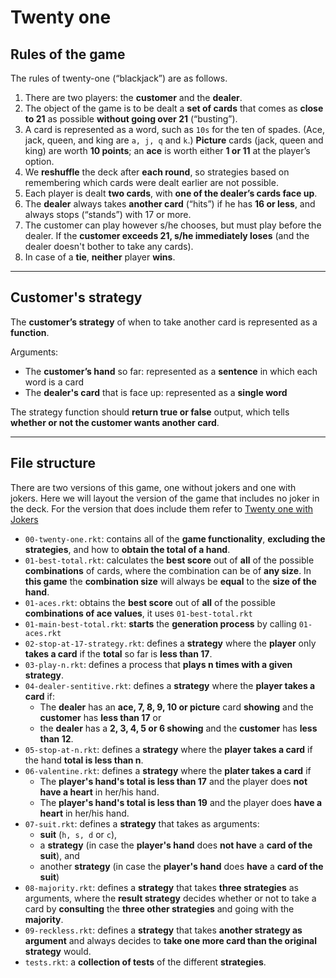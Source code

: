 # Twenty one

## Rules of the game

The rules of twenty-one (“blackjack”) are as follows. 

1. There are two players: the **customer** and the **dealer**. 
2. The object of the game is to be dealt a **set of cards** that comes as **close to 21** as possible **without going over 21** (“busting”). 
3. A card is represented as a word, such as `10s` for the ten of spades. (Ace, jack, queen, and king are `a,
j, q` and `k`.) **Picture** cards (jack, queen and king) are worth **10 points**; an **ace** is worth either **1 or 11** at the player’s
option.
4. We **reshuffle** the deck after **each round**, so strategies based on remembering which cards were dealt earlier are not possible.
5. Each player is dealt **two cards**, with **one of the dealer’s cards face up**.
6. The **dealer** always takes **another card** (“hits”) if he has **16 or less**, and always stops (“stands”) with 17 or more. 
7. The customer can play however s/he chooses,
but must play before the dealer. If the **customer exceeds 21, s/he immediately loses** (and the dealer doesn't bother to take any cards). 
8. In case of a **tie**, **neither** player **wins**.

---

## Customer's strategy

The **customer’s strategy** of when to take another card is represented as a **function**.

Arguments:
- The **customer’s hand** so far: represented as a **sentence** in which each word is a card
- The **dealer's card** that is face up: represented as a **single word**

The strategy function should **return true or false** output, which tells **whether or not the customer wants another card**.

---

## File structure

There are two versions of this game, one without jokers and one with jokers. Here we will layout the version of the game that includes no 
joker in the deck. For the version that does include them refer to [Twenty one with Jokers](./joker/README.md)

- `00-twenty-one.rkt`: contains all of the **game functionality**, **excluding the strategies**, and how to **obtain the total of a hand**.
- `01-best-total.rkt`: calculates the **best score** out of **all** of the possible **combinations** of cards, where the combination can be of **any
size**. In **this game** the **combination size** will always be **equal** to the **size of the hand**.
- `01-aces.rkt`: obtains the **best score** out of **all** of the possible **combinations of ace values**, it uses `01-best-total.rkt`
- `01-main-best-total.rkt`: **starts** the **generation process** by calling `01-aces.rkt`
- `02-stop-at-17-strategy.rkt`: defines a **strategy** where the **player** only **takes a card** if the **total** so far is **less than 17**.
- `03-play-n.rkt`: defines a process that **plays n times with a given strategy**.
- `04-dealer-sentitive.rkt`: defines a **strategy** where the **player takes a card** if:
  - The **dealer** has an **ace, 7, 8, 9, 10 or picture** card **showing** and the **customer** has **less than 17** or
  - the **dealer** has a **2, 3, 4, 5 or 6 showing** and the **customer** has **less than 12**.
- `05-stop-at-n.rkt`: defines a **strategy** where the **player takes a card** if the hand **total is less than n**.
- `06-valentine.rkt`: defines a **strategy** where the **plater takes a card** if
  - The **player's hand's total is less than 17** and the player does **not have a heart** in her/his hand.
  - The **player's hand's total is less than 19** and the player does **have a heart** in her/his hand.
- `07-suit.rkt`: defines a **strategy** that takes as arguments: 
  - **suit** (`h, s, d` or `c`), 
  - a **strategy** (in case the **player's hand** does **not have** a **card of the suit**), and 
  - another **strategy** (in case the **player's hand** does **have** a **card of the suit**)
- `08-majority.rkt`: defines a **strategy** that takes **three strategies** as arguments, where the **result strategy** decides whether or not to take a card by **consulting** the **three other strategies** and
going with the **majority**.
- `09-reckless.rkt`: defines a **strategy** that takes **another strategy as argument** and always decides to **take one more card than the original strategy** would.
- `tests.rkt`: a **collection of tests** of the different **strategies**.


